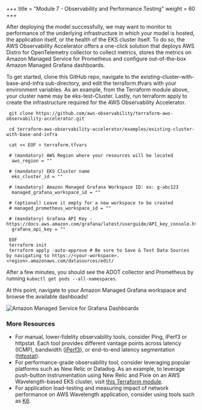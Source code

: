 +++
title = "Module 7 - Observability and Performance Testing"
weight = 60
+++

After deploying the model successfully, we may want to monitor to performance of the underlying infrastructure in which your model is hosted, the application itself, or the health of the EKS cluster itself. To do so, the AWS Observability Accelerator offers a one-click solution that deploys AWS Distro for OpenTelemetry collector to collect metrics, stores the metrics on Amazon Managed Service for Prometheus and configure out-of-the-box Amazon Managed Grafana dashboards.

To get started, clone this GitHub repo, navigate to the existing-cluster-with-base-and-infra sub-directory, and edit the terraform.tfvars with your environment variables. As an example, from the Terraform module above, your cluster name may be eks-test-Cluster. Lastly, run terraform apply to create the infrastructure required for the AWS Observability Accelerator.

```
 git clone https://github.com/aws-observability/terraform-aws-observability-accelerator.git
 
 cd terraform-aws-observability-accelerator/examples/existing-cluster-with-base-and-infra
  
 cat << EOF > terraform.tfvars
 
 # (mandatory) AWS Region where your resources will be located
  aws_region = ""
  
 # (mandatory) EKS Cluster name
  eks_cluster_id = ""
  
 # (mandatory) Amazon Managed Grafana Workspace ID: ex: g-abc123
  managed_grafana_workspace_id = ""
 
 # (optional) Leave it empty for a new workspace to be created
 # managed_prometheus_workspace_id = ""
  
 # (mandatory) Grafana API Key - https://docs.aws.amazon.com/grafana/latest/userguide/API_key_console.html
  grafana_api_key = ""
 
 EOF
 terraform init
 terraform apply -auto-approve # Be sure to Save & Test Data Sources by navigating to https://<your-workspace>.<region>.amazonaws.com/datasources/edit/
```
After a few minutes, you should see the ADOT collector and Prometheus by running `kubectl get pods --all-namespaces`. 

At this point, navigate to your Amazon Managed Grafana workspace and browse the available dashboads!

![Amazon Managed Service for Grafana Dashboards](./eks/module_7/dashboard.png)

### More Resources
*	For manual, lower-fidelity observability tools, consider Ping, iPerf3 or httpstat. Each tool provides different vantage points across latency (ICMP), bandwidth ([iPerf3](https://iperf.fr/iperf-download.php)), or end-to-end latency segmentation ([httpstat](https://github.com/davecheney/httpstat)).
*	For performance-grade observability tool, consider leveraging popular platforms such as New Relic or Datadog. As an example, to leverage push-button instrumentation using New Relic and Pixie on an AWS Wavelength-based EKS cluster, visit [this Terraform module](https://github.com/newrelic-experimental/vz-newrelic-5g-edge).
* For application load-testing and measuring impact of network performance on AWS Wavelength application, consider using tools such as [K6](https://k6.io/).
